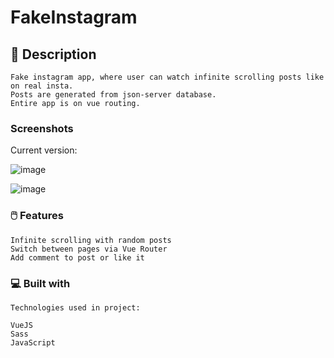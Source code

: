 # FakeInstagram

## 🚀 Description

```
Fake instagram app, where user can watch infinite scrolling posts like on real insta.
Posts are generated from json-server database.
Entire app is on vue routing.

```

### Screenshots
Current version:

![image](https://user-images.githubusercontent.com/94081512/199258412-cd6d279b-1634-4545-aacf-8493dbacf524.png)

![image](https://user-images.githubusercontent.com/94081512/199259828-0da48a04-f6be-449f-b5cb-f7dd316b3673.png)



### 🖱️ Features

```
Infinite scrolling with random posts
Switch between pages via Vue Router
Add comment to post or like it
```

### 💻 Built with

```
Technologies used in project:

VueJS
Sass
JavaScript
```
